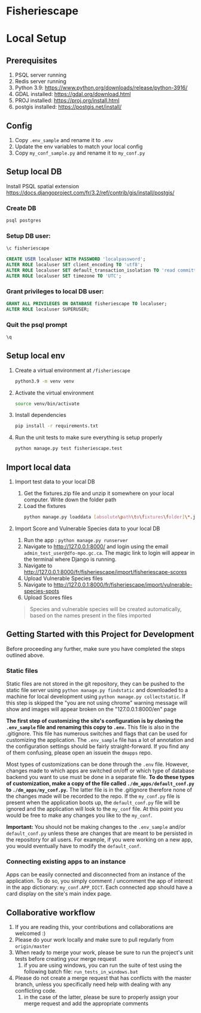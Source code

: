 # Fisheriescape

# Local Setup
## Prerequisites
1. PSQL server running
2. Redis server running
3. Python 3.9: https://www.python.org/downloads/release/python-3916/
4. GDAL installed: https://gdal.org/download.html
5. PROJ installed: https://proj.org/install.html
6. postgis installed: https://postgis.net/install/

## Config
1. Copy `.env_sample` and rename it to `.env`
2. Update the env variables to match your local config
3. Copy `my_conf_sample.py` and rename it to `my_conf.py`

## Setup local DB
Install PSQL spatial extension
https://docs.djangoproject.com/fr/3.2/ref/contrib/gis/install/postgis/

### Create DB
```bash
psql postgres
```
### Setup DB user:
```sql
\c fisheriescape
```
```sql
CREATE USER localuser WITH PASSWORD 'localpassword';
ALTER ROLE localuser SET client_encoding TO 'utf8';
ALTER ROLE localuser SET default_transaction_isolation TO 'read committed';
ALTER ROLE localuser SET timezone TO 'UTC';
```

### Grant privileges to local DB user:
```sql
GRANT ALL PRIVILEGES ON DATABASE fisheriescape TO localuser;
ALTER ROLE localuser SUPERUSER;
```
### Quit the psql prompt
```sql
\q
```

## Setup local env
1. Create a virtual environment
   at `/fisheriescape`
   ```bash
   python3.9 -m venv venv
   ```
2. Activate the virtual environment
   ```bash
   source venv/bin/activate
   ```
3. Install dependencies
    ```bash
   pip install -r requirements.txt
   ```
4. Run the unit tests to make sure everything is setup properly
   ```bash
   python manage.py test fisheriescape.test
   ```
   

## Import local data
1. Import test data to your local DB
   1. Get the fixtures.zip file and unzip it somewhere on your local computer. Write down the folder path
   2. Load the fixtures
      ```bash
      python manage.py loaddata [absolute\path\to\fixtures\folder]\*.json
      ```
2. Import Score and Vulnerable Species data to your local DB
   1. Run the app : `python manage.py runserver`
   2. Navigate to http://127.0.0.1:8000/ and login using the email `admin_test_user@dfo-mpo.gc.ca`. 
   The magic link to login will appear in the terminal where Django is running.
   3. Navigate to http://127.0.0.1:8000/fr/fisheriescape/import/fisheriescape-scores
   4. Upload Vulnerable Species files
   5. Navigate to http://127.0.0.1:8000/fr/fisheriescape/import/vulnerable-species-spots
   6. Upload Scores files

   > Species and vulnerable species will be created automatically, based on the names present in the files imported

## Getting Started with this Project for Development
Before proceeding any further, make sure you have completed the steps outlined above.

### Static files
Static files are not stored in the git repository, they can be pushed to the static file server using `python manage.py findstatic` and downloaded to a machine for local development using `python manage.py collectstatic`. If this step is skipped the "you are not using chrome" warning message will show and images will appear broken on the "127.0.0.1:8000/en" page

**The first step of customizing the site's configuration is by cloning the `.env_sample` file and renaming this copy to `.env`.** This file is also in the .gitignore.
This file has numerous switches and flags that can be used for customizing the application. The `.env_sample` file has a lot of annotation and the configuration 
settings should be fairly straight-forward. If you find any of them confusing, please open an issuein the `dmapps` repo. 

Most types of customizations can be done through the `.env` file. However, changes made to which apps are switched on/off or which type of database backend you want to 
use must be done in a separate file. **To do these types of customization, make a copy of the file called `./dm_apps/default_conf.py` to `./dm_apps/my_conf.py`.**
The latter file is in the .gitignore therefore none of the changes made will be recorded to the repo. If the `my_conf.py` file is present when the 
application boots up, the `default_conf.py` file will be ignored and the application will look to the `my_conf` file. At this point you would be free
to make any changes you like to the `my_conf`. 


**Important:** You should not be making changes to the `.env_sample` and/or `default_conf.py` unless these are changes that are meant to be 
persisted in the repository for all users. For example, if you were working on a new app, you would eventually have to modify the `default_conf`.   

### Connecting existing apps to an instance
Apps can be easily connected and disconnected from an instance of the application. To do so, you simply comment / uncomment
the app of interest in the app dictionary: `my_conf.APP_DICT`. Each connected app should have a card display on the site's main index page.


## Collaborative workflow
1. If you are reading this, your contributions and collaborations are welcomed :)
1. Please do your work locally and make sure to pull regularly from `origin/master`
1. When ready to merge your work, please be sure to run the project's unit tests before creating your merge request
    1. if you are using windows, you can run the suite of test using the following batch file: `run_tests_in_windows.bat`
1. Please do not create a merge request that has conflicts with the master branch, unless you specifically need help with dealing with any conflicting code.
    1. in the case of the latter, please be sure to properly assign your merge request and add the appropriate comments
